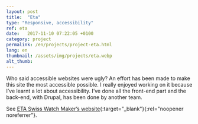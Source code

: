```yaml
---
layout: post
title:  "Eta"
type: "Responsive, accessibility"
ref: eta
date:   2017-11-10 07:22:05 +0100
category: project
permalink: /en/projects/project-eta.html
lang: en
thumbnail: /assets/img/projects/eta.webp
alt_thumb: 
---
```



Who said accessible websites were ugly?
An effort has been made to make this site the most accessible possible.
I really enjoyed working on it because I’ve learnt a lot about accessibility.
I’ve done all the front-end part and the back-end, with Drupal, has been done by another team.

See [ETA Swiss Watch Maker’s website](http://www.eta.ch/en "Eta - Swiss Watch Maker (new window)"){:target="_blank"}{:rel="noopener noreferrer"}.

<img src="{{ site.baseurl }}/assets/img/projects/eta_large.webp" alt="" 
             srcset="{{ site.baseurl }}/assets/img/projects/eta_medium.webp 670w,
          {{ site.baseurl }}/assets/img/projects/eta_large.webp 1024w"
          sizes="(min-width:671px) 1024px"/> 